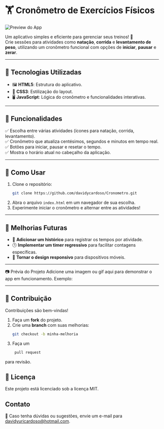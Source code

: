 # 🏋️ **Cronômetro de Exercícios Físicos**  

![Preview do App](https://via.placeholder.com/800x400.png?text=Adicione+uma+imagem+do+app)  

Um aplicativo simples e eficiente para gerenciar seus treinos! 🎯  
Crie sessões para atividades como **natação**, **corrida** e **levantamento de peso**, utilizando um cronômetro funcional com opções de **iniciar**, **pausar** e **zerar**.

---

## 🚀 **Tecnologias Utilizadas**
- 🖼️ **HTML5**: Estrutura do aplicativo.  
- 🎨 **CSS3**: Estilização do layout. 
- 🖥️ **JavaScript**: Lógica do cronômetro e funcionalidades interativas.  

---

## 📖 **Funcionalidades**
✅ Escolha entre várias atividades (ícones para natação, corrida, levantamento).  
✅ Cronômetro que atualiza centésimos, segundos e minutos em tempo real.  
✅ Botões para iniciar, pausar e resetar o tempo.  
✅ Mostra o horário atual no cabeçalho da aplicação.  

---

## 🔧 **Como Usar**
1. Clone o repositório:  
   ```bash
   git clone https://github.com/davidycardoso/Cronometro.git
2. Abra o arquivo `index.html` em um navegador de sua escolha.  
3. Experimente iniciar o cronômetro e alternar entre as atividades!  

---

## 🌟 **Melhorias Futuras**
- 📜 **Adicionar um histórico** para registrar os tempos por atividade.  
- 🕒 **Implementar um timer regressivo** para facilitar contagens específicas.  
- 📱 **Tornar o design responsivo** para dispositivos móveis.

---
📷 Prévia do Projeto
Adicione uma imagem ou gif aqui para demonstrar o app em funcionamento.
Exemplo:

---

## 🤝 **Contribuição**
Contribuições são bem-vindas!  

1. Faça um **fork** do projeto.  
2. Crie uma **branch** com suas melhorias:  
   ```bash
   git checkout -b minha-melhoria
   
3. Faça um
   ```bash
    pull request
para revisão.

## 📝 Licença
Este projeto está licenciado sob a licença MIT.

## Contato
📩 Caso tenha dúvidas ou sugestões, envie um e-mail para davidyuricardoso@hotmail.com.
